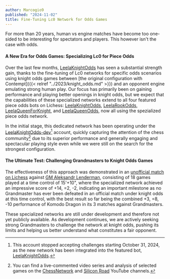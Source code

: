 ```yaml
---
author: Marcogio9
published: "2024-11-02"
title: Fine-Tuning Lc0 Network for Odds Games
---
```


For more than 20 years, human vs engine matches have become too one-sided to be interesting for spectators and players. This however isn't the case with odds. 
<!--more-->

#### A New Era for Odds Games: Specializing Lc0 for Piece Odds

Over the last few months, [LeelaKnightOdds](https://lichess.org/@/LeelaKnightOdds) has seen a substantial strength gain, thanks to the fine-tuning of Lc0 networks for specific odds scenarios using knight odds games between [the original configuration with Contempt]({{< relref "../2023/knight_odds.md" >}}) and an opponent engine emulating strong human play. Our focus has primarily been on gaining performance and playing better openings in knight odds, but we expect that the capabilities of these specialized networks extend to all four featured piece odds bots on Lichess: [LeelaKnightOdds](https://lichess.org/@/LeelaKnightOdds), [LeelaRookOdds](https://lichess.org/@/LeelaRookOdds), [LeelaQueenForKnight](https://lichess.org/@/LeelaQueenForKnight), and [LeelaQueenOdds](https://lichess.org/@/LeelaQueenOdds), now all using the spezialized piece odds network.

In the initial stage, this dedicated network has been operating under the [LeelaKnightOdds-dev](https://lichess.org/@/LeelaKnightOdds-dev)[^1] account, quickly capturing the attention of the chess community[^2] due to its superior performance and generally engaging and spectacular playing style even while we were still on the search for the strongest configuration.

#### The Ultimate Test: Challenging Grandmasters to Knight Odds Games

The effectiveness of this approach was demonstrated in an [unofficial match on Lichess](https://lichess.org/2aaJZCqd) against [GM Aleksandr Lenderman](https://ratings.fide.com/profile/2021285), consisting of 18 games played at a time control of 15'+10", where the specialized network achieved an impressive score of +14, =2, -2, indicating an important milestone as no Grandmaster has ever been defeated in an official match under knight odds at this time control, with the best result so far being the combined +3, =8, -10 performance of Komodo Dragon in its 3 matches against Grandmasters.

These specialized networks are still under development and therefore not yet publicly available. As development continues, we are actively seeking strong Grandmasters to challenge the network at knight odds, pushing its limits and helping us better understand what constitutes a fair opponent.

[^1]: This account stopped accepting challenges starting October 31, 2024, as the new network has been integrated into the featured bot, [LeelaKnightOdds](https://lichess.org/@/LeelaKnightOdds).

[^2]: You can find a live-commented video series and analysis of selected games on the [ChessNetwork](https://www.youtube.com/@ChessNetwork/) and [Silicon Road](https://www.youtube.com/@SiliconRoadChess) YouTube channels.
